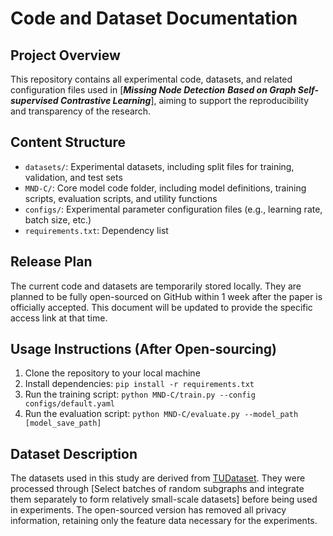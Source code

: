 # Code and Dataset Documentation

## Project Overview
This repository contains all experimental code, datasets, and related configuration files used in [***Missing Node Detection** **Based on Graph Self-supervised Contrastive Learning***], aiming to support the reproducibility and transparency of the research.

## Content Structure
- `datasets/`: Experimental datasets, including split files for training, validation, and test sets
- `MND-C/`: Core model code folder, including model definitions, training scripts, evaluation scripts, and utility functions
- `configs/`: Experimental parameter configuration files (e.g., learning rate, batch size, etc.)
- `requirements.txt`: Dependency list

## Release Plan
The current code and datasets are temporarily stored locally. They are planned to be fully open-sourced on GitHub within 1 week after the paper is officially accepted. This document will be updated to provide the specific access link at that time.

## Usage Instructions (After Open-sourcing)
1. Clone the repository to your local machine
2. Install dependencies: `pip install -r requirements.txt`
3. Run the training script: `python MND-C/train.py --config configs/default.yaml`
4. Run the evaluation script: `python MND-C/evaluate.py --model_path [model_save_path]`

## Dataset Description
The datasets used in this study are derived from [TUDataset](https://chrsmrrs.github.io/datasets/docs/datasets/?utm_source=chatgpt.com). They were processed through [Select batches of random subgraphs and integrate them separately to form relatively small-scale datasets] before being used in experiments. The open-sourced version has removed all privacy information, retaining only the feature data necessary for the experiments.

